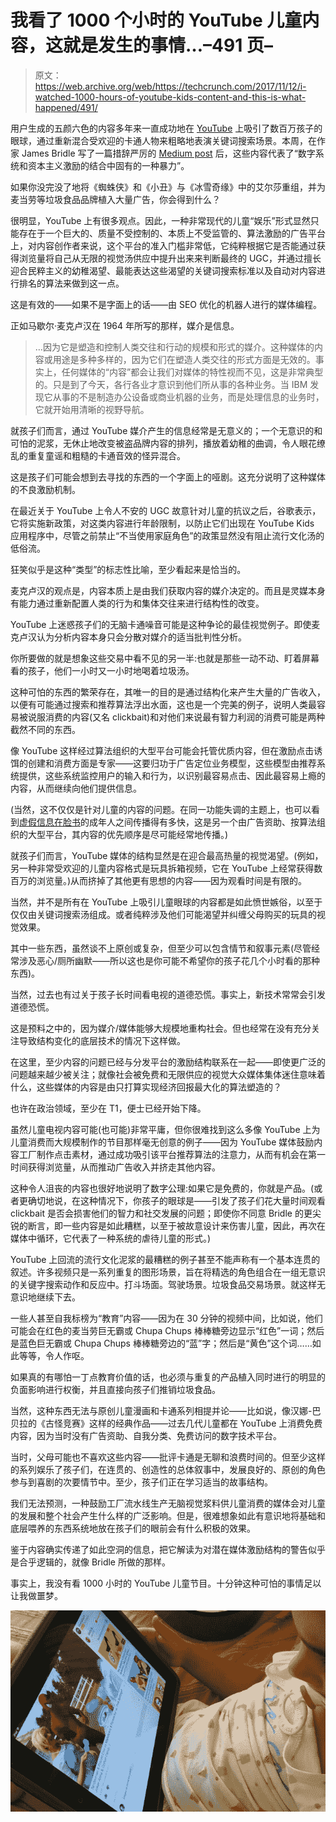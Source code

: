 # 我看了 1000 个小时的 YouTube 儿童内容，这就是发生的事情…–491 页–

> 原文：<https://web.archive.org/web/https://techcrunch.com/2017/11/12/i-watched-1000-hours-of-youtube-kids-content-and-this-is-what-happened/491/>

用户生成的五颜六色的内容多年来一直成功地在 [YouTube](https://web.archive.org/web/20200329194306/https://crunchbase.com/organization/youtube) 上吸引了数百万孩子的眼球，通过重新混合受欢迎的卡通人物来粗略地表演关键词搜索场景。本周，在作家 James Bridle 写了一篇措辞严厉的 [Medium post](https://web.archive.org/web/20200329194306/https://medium.com/@jamesbridle/something-is-wrong-on-the-internet-c39c471271d2) 后，这些内容代表了“数字系统和资本主义激励的结合中固有的一种暴力”。

如果你没完没了地将《蜘蛛侠》和《小丑》与《冰雪奇缘》中的艾尔莎重组，并为麦当劳等垃圾食品品牌植入大量广告，你会得到什么？

很明显，YouTube 上有很多观点。因此，一种非常现代的儿童“娱乐”形式显然只能存在于一个巨大的、质量不受控制的、本质上不受监管的、算法激励的广告平台上，对内容创作者来说，这个平台的准入门槛非常低，它纯粹根据它是否能通过获得浏览量将自己从无限的视觉汤供应中提升出来来判断最终的 UGC，并通过擅长迎合民粹主义的幼稚渴望、最能表达这些渴望的关键词搜索标准以及自动对内容进行排名的算法来做到这一点。

这是有效的——如果不是字面上的话——由 SEO 优化的机器人进行的媒体编程。

正如马歇尔·麦克卢汉在 1964 年所写的那样，媒介是信息。

> …因为它是塑造和控制人类交往和行动的规模和形式的媒介。这种媒体的内容或用途是多种多样的，因为它们在塑造人类交往的形式方面是无效的。事实上，任何媒体的“内容”都会让我们对媒体的特性视而不见，这是非常典型的。只是到了今天，各行各业才意识到他们所从事的各种业务。当 IBM 发现它从事的不是制造办公设备或商业机器的业务，而是处理信息的业务时，它就开始用清晰的视野导航。

就孩子们而言，通过 YouTube 媒介产生的信息经常是无意义的；一个无意识的和可怕的泥浆，无休止地改变被盗品牌内容的排列，播放着幼稚的曲调，令人眼花缭乱的重复童谣和粗糙的卡通音效的怪异混合。

这是孩子们可能会想到去寻找的东西的一个字面上的哑剧。这充分说明了这种媒体的不良激励机制。

在最近关于 YouTube 上令人不安的 UGC 故意针对儿童的抗议之后，谷歌表示，它将实施新政策，对这类内容进行年龄限制，以防止它们出现在 YouTube Kids 应用程序中，尽管之前禁止“不当使用家庭角色”的政策显然没有阻止流行文化汤的低俗流。

狂笑似乎是这种“类型”的标志性比喻，至少看起来是恰当的。

麦克卢汉的观点是，内容本质上是由我们获取内容的媒介决定的。而且是灵媒本身有能力通过重新配置人类的行为和集体交往来进行结构性的改变。

YouTube 上迷惑孩子们的无脑卡通噪音可能是这种争论的最佳视觉例子。即使麦克卢汉认为分析内容本身只会分散对媒介的适当批判性分析。

你所要做的就是想象这些交易中看不见的另一半:也就是那些一动不动、盯着屏幕看的孩子，他们一小时又一小时地喝着垃圾汤。

这种可怕的东西的繁荣存在，其唯一的目的是通过结构化来产生大量的广告收入，以便有可能通过搜索和推荐算法浮出水面，这也是一个完美的例子，说明人类最容易被说服消费的内容(又名 clickbait)和对他们来说最有智力利润的消费可能是两种截然不同的东西。

像 YouTube 这样经过算法组织的大型平台可能会托管优质内容，但在激励点击诱饵的创建和消费方面是专家——这要归功于广告定位业务模型，这些模型由推荐系统提供，这些系统监控用户的输入和行为，以识别最容易点击、因此最容易上瘾的内容，从而继续向他们提供信息。

(当然，这不仅仅是针对儿童的内容的问题。在同一功能失调的主题上，也可以看到[虚假信息在脸书](https://web.archive.org/web/20200329194306/https://twitter.com/sunny_hundal/status/929378119001264128)的成年人之间传播得有多快，这是另一个由广告资助、按算法组织的大型平台，其内容的优先顺序是尽可能经常地传播。)

就孩子们而言，YouTube 媒体的结构显然是在迎合最高热量的视觉渴望。(例如，另一种非常受欢迎的儿童内容格式是玩具拆箱视频，它在 YouTube 上经常获得数百万的浏览量。)从而挤掉了其他更有思想的内容——因为观看时间是有限的。

当然，并不是所有在 YouTube 上吸引儿童眼球的内容都是如此愤世嫉俗，以至于仅仅由关键词搜索汤组成。或者纯粹涉及他们可能渴望并纠缠父母购买的玩具的视觉效果。

其中一些东西，虽然谈不上原创或复杂，但至少可以包含情节和叙事元素(尽管经常涉及恶心/厕所幽默——所以这也是你可能不希望你的孩子花几个小时看的那种东西)。

当然，过去也有过关于孩子长时间看电视的道德恐慌。事实上，新技术常常会引发道德恐慌。

这是预料之中的，因为媒介/媒体能够大规模地重构社会。但也经常在没有充分关注导致结构变化的底层技术的情况下这样做。

在这里，至少内容的问题已经与分发平台的激励结构联系在一起——即使更广泛的问题越来越少被关注；就像社会被免费和无限供应的视觉大众媒体集体迷住意味着什么，这些媒体的内容是由只打算实现经济回报最大化的算法塑造的？

也许在政治领域，至少在 T1，便士已经开始下降。

虽然儿童电视内容可能(也可能)非常平庸，但你很难找到这么多像 YouTube 上为儿童消费而大规模制作的节目那样毫无创意的例子——因为 YouTube 媒体鼓励内容工厂制作点击素材，通过成功吸引该平台推荐算法的注意力，从而有机会在第一时间获得浏览量，从而推动广告收入并挤走其他内容。

这种令人沮丧的内容也很好地说明了数字公理:如果它是免费的，你就是产品。(或者更确切地说，在这种情况下，你孩子的眼球是——引发了孩子们花大量时间观看 clickbait 是否会损害他们的智力和社交发展的问题；即使你不同意 Bridle 的更尖锐的断言，即一些内容是如此糟糕，以至于被故意设计来伤害儿童，因此，再次在媒体中循环，它代表了一种系统的虐待儿童的形式。)

YouTube 上回流的流行文化泥浆的最糟糕的例子甚至不能声称有一个基本连贯的叙述。许多视频只是一系列重复的图形场景，旨在将精选的角色组合在一组无意识的关键字搜索动作和反应中。打斗场面。驾驶场景。垃圾食品交易场景。就这样无意识地继续下去。

一些人甚至自我标榜为“教育”内容——因为在 30 分钟的视频中间，比如说，他们可能会在红色的麦当劳巨无霸或 Chupa Chups 棒棒糖旁边显示“红色”一词；然后是蓝色巨无霸或 Chupa Chups 棒棒糖旁边的“蓝”字；然后是“黄色”这个词……如此等等，令人作呕。

如果真的有哪怕一丁点教育价值的话，也必须与重复的产品植入同时进行的明显的负面影响进行权衡，并且直接向孩子们推销垃圾食品。

当然，这种东西无法与原创儿童漫画和卡通系列相提并论——比如说，像汉娜-巴贝拉的《古怪竞赛》这样的经典作品——过去几代儿童都在 YouTube 上消费免费内容，因为当时没有广告资助、自我分类、免费访问的数字技术平台。

当时，父母可能也不喜欢这些内容——批评卡通是无聊和浪费时间的。但至少这样的系列娱乐了孩子们，在连贯的、创造性的总体叙事中，发展良好的、原创的角色参与到喜剧的次要情节中。至少，孩子们正在学习适当的故事结构。

我们无法预测，一种鼓励工厂流水线生产无脑视觉浆料供儿童消费的媒体会对儿童的发展和整个社会产生什么样的广泛影响。但是，很难想象如此有意识地将基础和底层喂养的东西系统地放在孩子们的眼前会有什么积极的效果。

鉴于内容确实传递了如此空洞的信息，把它解读为对潜在媒体激励结构的警告似乎是合乎逻辑的，就像 Bridle 所做的那样。

事实上，我没有看 1000 小时的 YouTube 儿童节目。十分钟这种可怕的事情足以让我做噩梦。

[![](img/33adfa1f699fc8d0cab29bff01f96c7d.png)](https://web.archive.org/web/20200329194306/https://beta.techcrunch.com/2017/11/12/i-watched-1000-hours-of-youtube-kids-content-and-this-is-what-happened/photo-26-07-2016-10-28-21/)